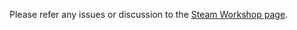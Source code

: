 Please refer any issues or discussion to the [Steam Workshop page](https://steamcommunity.com/sharedfiles/filedetails/?id=2404555784).
